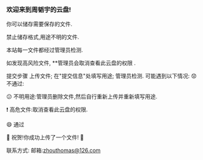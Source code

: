 ### 欢迎来到周韬宇的云盘!
你可以储存需要保存的文件.

禁止储存格式,用途不明的文件.

本站每一文件都经过管理员检测.

如发现高风险文件, **管理员会取消查看此云盘的权限 .

提交步骤
    上传文件;
    在"提交信息"处填写用途;
    管理员检测.
可能遇到以下情况: :worried: 不通过:

:confused: 不明用途:管理员删除文件,然后自行重新上传并重新填写用途.

:exclamation: 高危文件:取消查看此云盘的权限.

:smile: 通过

🎉  祝贺!你成功上传了一个文件! 🎉 

联系方式:
邮箱:zhouthomas@126.com
